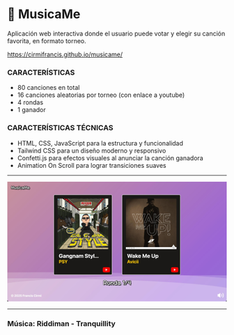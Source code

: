 # 🎵 MusicaMe

Aplicación web interactiva donde el usuario puede votar y elegir su canción favorita, en formato torneo.

https://cirmifrancis.github.io/musicame/

### CARACTERÍSTICAS
- 80 canciones en total
- 16 canciones aleatorias por torneo (con enlace a youtube)
- 4 rondas
- 1 ganador

### CARACTERÍSTICAS TÉCNICAS
- HTML, CSS, JavaScript para la estructura y funcionalidad
- Tailwind CSS para un diseño moderno y responsivo
- Confetti.js para efectos visuales al anunciar la canción ganadora
- Animation On Scroll para lograr transiciones suaves
---
![Imagen de la página](https://github.com/CirmiFrancis/musicame/blob/main/musicame.jpg?raw=true)

---
### Música: Riddiman - Tranquillity

